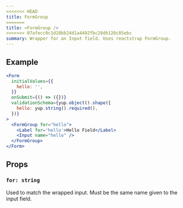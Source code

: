 ```yaml
---
<<<<<<< HEAD
title: FormGroup
=======
title: <FormGroup />
>>>>>>> 07afecc0c1d28bb24d1a4492fbc28db120c85ebc
summary: Wrapper for an Input field. Uses reactstrap FormGroup.
---
```


## Example

```jsx live=true viewCode=true
<Form
  initialValues={{
    hello: '',
  }}
  onSubmit={() => ({})}
  validationSchema={yup.object().shape({
    hello: yup.string().required(),
  })}
>
  <FormGroup for="hello">
    <Label for='hello'>Hello Field</Label>
    <Input name="hello" />
  </FormGroup>
</Form>
```

## Props

### `for: string`
Used to match the wrapped input. Must be the same name given to the input field.